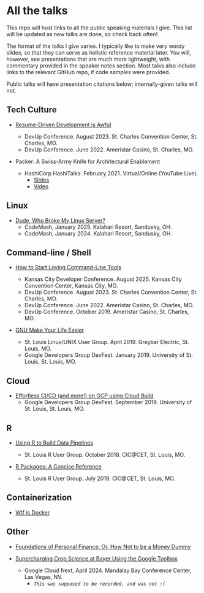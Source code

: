 All the talks
=============

This repo will host links to all the public speaking materials I give. This
list will be updated as new talks are done, so check back often!

The format of the talks I give varies. I typically like to make very wordy
slides, so that they can serve as holistic reference material later. You will,
however, see presentations that are much more lightweight, with commentary
provided in the speaker notes section. Most talks also include links to the
relevant GitHub repo, if code samples were provided.

Public talks will have presentation citations below; internally-given talks
will not.

Tech Culture
------------

* [Resume-Driven Development is Awful](https://docs.google.com/presentation/d/1KItR-zJCpVyEEefPthpgNCANHc9XE2xPTuf69UykePM/edit?usp=sharing)
  * DevUp Conference. August 2023. St. Charles Convention Center, St. Charles, MO.
  * DevUp Conference. June 2022. Ameristar Casino, St. Charles, MO.

* Packer: A Swiss-Army Knife for Architectural Enablement
  * HashiCorp HashiTalks. February 2021. Virtual/Online (YouTube Live).
    * [Slides](https://docs.google.com/presentation/d/10peaR09nS8101EiPlHUw425uZzg_hNvduWGKXt2Iksk/edit?usp=sharing)
    * [Video](https://www.youtube.com/watch?v=9DZcCQmXy9g&list=PL81sUbsFNc5ZfswcAV3KS0WFQmAYULkbq&index=62)

Linux
-----

* [Dude, Who Broke My Linux Server?](https://github.com/opensourcecorp/workshop-linux)
  * CodeMash, January 2025. Kalahari Resort, Sandusky, OH.
  * CodeMash, January 2024. Kalahari Resort, Sandusky, OH.

Command-line / Shell
--------------------

* [How to Start Loving Command-Line Tools](https://docs.google.com/presentation/d/1sla7hVAgWcHsfwp4HkgEG9XoyliAN61_y4xiPO3y5S0/edit?usp=sharing)
  * Kansas City Developer Conference. August 2025. Kansas City Convention Center, Kansas City, MO.
  * DevUp Conference. August 2023. St. Charles Convention Center, St. Charles, MO.
  * DevUp Conference. June 2022. Ameristar Casino, St. Charles, MO.
  * DevUp Conference. October 2019. Ameristar Casino, St. Charles, MO.

* [GNU Make Your Life Easier](https://docs.google.com/presentation/d/1MvAzXDSBHXC4DIwSOPNIO3Hs3mbfVqgLxYjtG-9_1lA/edit?usp=sharing)
  * St. Louis Linux/UNIX User Group. April 2019. Greybar Electric, St. Louis, MO.
  * Google Developers Group DevFest. January 2019. University of St. Louis, St. Louis, MO.

Cloud
-----

* [Effortless CI/CD (and more!) on GCP using Cloud Build](https://docs.google.com/presentation/d/17RrlrgjjyF3RMFPMHuNwrz62c4UZ_nNjXUWXpcoky84/edit?usp=sharing)
  * Google Developers Group DevFest. September 2019. University of St. Louis, St. Louis, MO.

R
---

* [Using R to Build Data Pipelines](https://docs.google.com/presentation/d/1E94DBeyrVbS0L1gEjgi8UwGiA0Hla91jjpWb4CI1L_8/edit?usp=sharing)
  * St. Louis R User Group. October 2018. CIC@CET, St. Louis, MO.

* [R Packages: A Concise Reference](https://docs.google.com/presentation/d/1Y6KmN16cZoBc28FBvph4r-BJiJl1APIW9vLxrrq6Nj8/edit?usp=sharing)
  * St. Louis R User Group. July 2019. CIC@CET, St. Louis, MO.

Containerization
----------------

* [Wtf is Docker](https://docs.google.com/presentation/d/1j5jyouWdkncGc15aM1LeklVP2DKgoCO19UvoU8Ds_1g/edit?usp=sharing)

Other
-----

* [Foundations of Personal Finance: Or, How Not to be a Money Dummy](https://docs.google.com/presentation/d/1xDVWqpCf8r17-jjq9bIJRZtBQvPZWFAwB7unrtrz7sI/edit?usp=sharing)

* [Supercharging Crop Science at Bayer Using the Google Toolbox](https://drive.google.com/file/d/1fMN4txf1TZm2H0bn3YLj2RX2P4umGcxV/view?usp=drive_link)
  * Google Cloud Next, April 2024. Mandalay Bay Conference Center, Las Vegas, NV.
    * *`This was supposed to be recorded, and was not :(`*
